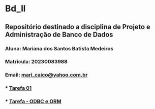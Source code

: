 # Bd_II

## Repositório destinado a disciplina de Projeto e Administração de Banco de Dados

### Aluna: Mariana dos Santos Batista Medeiros

### Matrícula: 20230083988

### Email: mari_caico@yahoo.com.br


### * [Tarefa 01](./tarefas/t01/tarefa01.md)

### * [Tarefa ‑ ODBC e ORM](./tarefas/orm/tarefa-orm.md)




